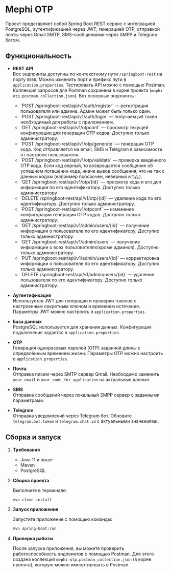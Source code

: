 # Mephi OTP

Проект представляет собой Spring Boot REST сервис с интеграцией PostgreSQL, аутентификацией через JWT, генерацией OTP, отправкой почты через Gmail SMTP, SMS-сообщениями через SMPP и Telegram ботом.

## Функциональность

- **REST API**  
  Все эндпоинты доступны по контекстному пути `/springboot-rest` на порту `8088`. Можно изменить порт и префикс пути в `application.properties`.
Тестировать API можно с помощью Postman. Коллекция запросов для Postman сохранена в корне проекта (`mephi-otp.postman_collection.json`). Вот основные эндпоинты:
    - \`POST /springboot-rest/api/v1/auth/register\` — регистрация пользователя или админа. Админ может быть только один. 
    - \`POST /springboot-rest/api/v1/auth/login\` — получаем jwt токен необходимый для работы с приложением.
    - \`GET /springboot-rest/api/v1/otpconf\` — просмотр текущей конфигурации для генерации OTP кодов. Доступно только администратору.
    - \`POST /springboot-rest/api/v1/otp/generate\` — генерация ОТР кода. Код отправляется на email, SMS и Telegram в зависимости от настроек пользователя.
    - \`POST /springboot-rest/api/v1/otp/validate\` — проверка введённого OTP кода. Если код верный, то возвращается сообщение об успешном погашении кода, иначе вывод сообщения, что не так с данным кодом (например просрочен, неверный и т.д.).
    - \`GET /springboot-rest/api/v1/otp/{id}\` — просмотр кода и его доп информации по его идентификатору. Доступно только администратору
    - \`DELETE /springboot-rest/api/v1/otp/{id}\` — удаление кода по его идентификатору. Доступно только администратору.
    - \`POST /springboot-rest/api/v1/otpconf\` — изменение конфигурации генерации ОТР кодов. Доступно только администратору.
    - \`GET /springboot-rest/api/v1/admin/users/{id}\` — получение информации о пользователе по его идентификатору. Доступно только администратору.
    - \`GET /springboot-rest/api/v1/admin/users\` — получение информации о всех пользователях(кроме админов). Доступно только администратору.
    - \`PUT /springboot-rest/api/v1/admin/users/{id}\` — корректировка информации о пользователе по его идентификатору. Доступно только администратору.
    - \`DELETE /springboot-rest/api/v1/admin/users/{id}\` — удаление пользователя по его идентификатору. Доступно только администратору.

- **Аутентификация**  
  Используется JWT для генерации и проверки токенов с настроенным секретным ключом и временем истечения. Параметры JWT можно настроить в `application.properties`.

- **База данных**  
  PostgreSQL используется для хранения данных. Конфигурация подключения задается в `application.properties`.

- **OTP**  
  Генерация одноразовых паролей (OTP) заданной длины с определённым временем жизни. Параметры OTP можно настроить в `application.properties`.

- **Почта**  
  Отправка писем через SMTP сервер Gmail. Необходимо заменить `your_email` и `your_code_for_application` на актуальные данные.

- **SMS**  
  Отправка сообщений через локальный SMPP сервер с заданными параметрами.

- **Telegram**  
  Отправка уведомлений через Telegram бот. Обновите `telegram.bot.token` и `telegram.chat.id` с актуальными значениями.

## Сборка и запуск

1. **Требования**
    - Java 11 и выше
    - Maven
    - PostgreSQL

2. **Сборка проекта**

   Выполните в терминале:
   ```bash
   mvn clean install
   
3. **Запуск приложения**

   Запустите приложение с помощью команды:
   ```bash
   mvn spring-boot:run
   ```
4. **Проверка работы**

   После запуска приложения, вы можете проверить работоспособность эндпоинтов с помощью Postman.
Для этого создана коллекция `mephi-otp.postman_collection.json` (в корне проекта), которую можно импортировать в Postman.